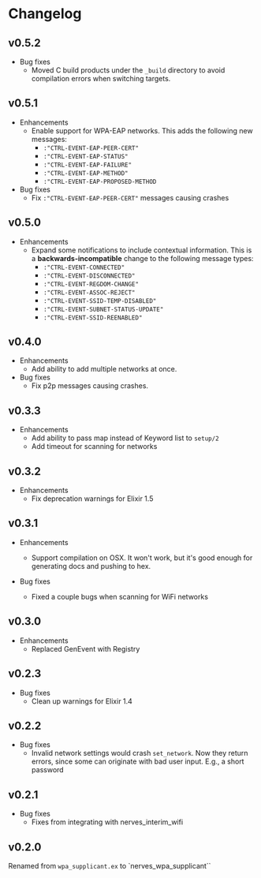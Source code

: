 # Changelog

## v0.5.2

* Bug fixes
  * Moved C build products under the `_build` directory to avoid compilation
    errors when switching targets.

## v0.5.1

* Enhancements
  * Enable support for WPA-EAP networks. This adds the following new messages:
    * `:"CTRL-EVENT-EAP-PEER-CERT"`
    * `:"CTRL-EVENT-EAP-STATUS"`
    * `:"CTRL-EVENT-EAP-FAILURE"`
    * `:"CTRL-EVENT-EAP-METHOD"`
    * `:"CTRL-EVENT-EAP-PROPOSED-METHOD`
* Bug fixes
  * Fix `:"CTRL-EVENT-EAP-PEER-CERT"` messages causing crashes

## v0.5.0

* Enhancements
  * Expand some notifications to include contextual information. This
    is a **backwards-incompatible** change to the following message types:
    * `:"CTRL-EVENT-CONNECTED"`
    * `:"CTRL-EVENT-DISCONNECTED"`
    * `:"CTRL-EVENT-REGDOM-CHANGE"`
    * `:"CTRL-EVENT-ASSOC-REJECT"`
    * `:"CTRL-EVENT-SSID-TEMP-DISABLED"`
    * `:"CTRL-EVENT-SUBNET-STATUS-UPDATE"`
    * `:"CTRL-EVENT-SSID-REENABLED"`

## v0.4.0

* Enhancements
  * Add ability to add multiple networks at once.
* Bug fixes
  * Fix p2p messages causing crashes.

## v0.3.3

* Enhancements
  * Add ability to pass map instead of Keyword list to `setup/2`
  * Add timeout for scanning for networks

## v0.3.2

* Enhancements
  * Fix deprecation warnings for Elixir 1.5

## v0.3.1

* Enhancements
  * Support compilation on OSX. It won't work, but it's good enough for
    generating docs and pushing to hex.

* Bug fixes
  * Fixed a couple bugs when scanning for WiFi networks

## v0.3.0

* Enhancements
  * Replaced GenEvent with Registry

## v0.2.3

* Bug fixes
  * Clean up warnings for Elixir 1.4

## v0.2.2

* Bug fixes
  * Invalid network settings would crash `set_network`. Now they
    return errors, since some can originate with bad user input.
    E.g., a short password

## v0.2.1

* Bug fixes
  * Fixes from integrating with nerves_interim_wifi

## v0.2.0

Renamed from `wpa_supplicant.ex` to `nerves_wpa_supplicant``
